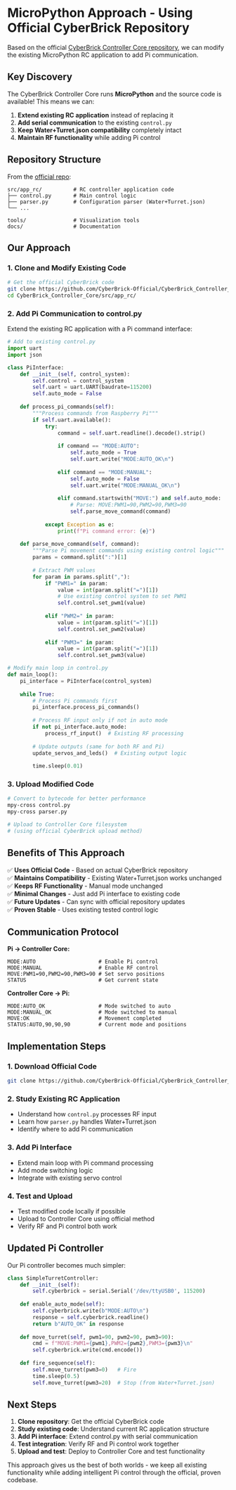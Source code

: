 # MicroPython Approach - Using Official CyberBrick Repository

Based on the official [CyberBrick Controller Core repository](https://github.com/CyberBrick-Official/CyberBrick_Controller_Core), we can modify the existing MicroPython RC application to add Pi communication.

## Key Discovery

The CyberBrick Controller Core runs **MicroPython** and the source code is available! This means we can:

1. **Extend existing RC application** instead of replacing it
2. **Add serial communication** to the existing `control.py` 
3. **Keep Water+Turret.json compatibility** completely intact
4. **Maintain RF functionality** while adding Pi control

## Repository Structure

From the [official repo](https://github.com/CyberBrick-Official/CyberBrick_Controller_Core):

```
src/app_rc/          # RC controller application code
├── control.py       # Main control logic  
├── parser.py        # Configuration parser (Water+Turret.json)
└── ...

tools/               # Visualization tools
docs/                # Documentation
```

## Our Approach

### 1. Clone and Modify Existing Code

```bash
# Get the official CyberBrick code
git clone https://github.com/CyberBrick-Official/CyberBrick_Controller_Core.git
cd CyberBrick_Controller_Core/src/app_rc/
```

### 2. Add Pi Communication to control.py

Extend the existing RC application with a Pi command interface:

```python
# Add to existing control.py
import uart
import json

class PiInterface:
    def __init__(self, control_system):
        self.control = control_system
        self.uart = uart.UART(baudrate=115200)
        self.auto_mode = False
        
    def process_pi_commands(self):
        """Process commands from Raspberry Pi"""
        if self.uart.available():
            try:
                command = self.uart.readline().decode().strip()
                
                if command == "MODE:AUTO":
                    self.auto_mode = True
                    self.uart.write("MODE:AUTO_OK\n")
                    
                elif command == "MODE:MANUAL":
                    self.auto_mode = False
                    self.uart.write("MODE:MANUAL_OK\n")
                    
                elif command.startswith("MOVE:") and self.auto_mode:
                    # Parse: MOVE:PWM1=90,PWM2=90,PWM3=90
                    self.parse_move_command(command)
                    
            except Exception as e:
                print(f"Pi command error: {e}")
                
    def parse_move_command(self, command):
        """Parse Pi movement commands using existing control logic"""
        params = command.split(":")[1]
        
        # Extract PWM values
        for param in params.split(","):
            if "PWM1=" in param:
                value = int(param.split("=")[1])
                # Use existing control system to set PWM1
                self.control.set_pwm1(value)
                
            elif "PWM2=" in param:
                value = int(param.split("=")[1])
                self.control.set_pwm2(value)
                
            elif "PWM3=" in param:
                value = int(param.split("=")[1])
                self.control.set_pwm3(value)

# Modify main loop in control.py
def main_loop():
    pi_interface = PiInterface(control_system)
    
    while True:
        # Process Pi commands first
        pi_interface.process_pi_commands()
        
        # Process RF input only if not in auto mode
        if not pi_interface.auto_mode:
            process_rf_input()  # Existing RF processing
            
        # Update outputs (same for both RF and Pi)
        update_servos_and_leds()  # Existing output logic
        
        time.sleep(0.01)
```

### 3. Upload Modified Code

```bash
# Convert to bytecode for better performance
mpy-cross control.py
mpy-cross parser.py

# Upload to Controller Core filesystem
# (using official CyberBrick upload method)
```

## Benefits of This Approach

✅ **Uses Official Code** - Based on actual CyberBrick repository  
✅ **Maintains Compatibility** - Existing Water+Turret.json works unchanged  
✅ **Keeps RF Functionality** - Manual mode unchanged  
✅ **Minimal Changes** - Just add Pi interface to existing code  
✅ **Future Updates** - Can sync with official repository updates  
✅ **Proven Stable** - Uses existing tested control logic

## Communication Protocol

**Pi → Controller Core:**
```
MODE:AUTO                    # Enable Pi control
MODE:MANUAL                  # Enable RF control  
MOVE:PWM1=90,PWM2=90,PWM3=90 # Set servo positions
STATUS                       # Get current state
```

**Controller Core → Pi:**
```
MODE:AUTO_OK                 # Mode switched to auto
MODE:MANUAL_OK               # Mode switched to manual
MOVE:OK                      # Movement completed
STATUS:AUTO,90,90,90         # Current mode and positions
```

## Implementation Steps

### 1. Download Official Code
```bash
git clone https://github.com/CyberBrick-Official/CyberBrick_Controller_Core.git
```

### 2. Study Existing RC Application
- Understand how `control.py` processes RF input
- Learn how `parser.py` handles Water+Turret.json
- Identify where to add Pi communication

### 3. Add Pi Interface
- Extend main loop with Pi command processing
- Add mode switching logic
- Integrate with existing servo control

### 4. Test and Upload
- Test modified code locally if possible
- Upload to Controller Core using official method
- Verify RF and Pi control both work

## Updated Pi Controller

Our Pi controller becomes much simpler:

```python
class SimpleTurretController:
    def __init__(self):
        self.cyberbrick = serial.Serial('/dev/ttyUSB0', 115200)
        
    def enable_auto_mode(self):
        self.cyberbrick.write(b"MODE:AUTO\n")
        response = self.cyberbrick.readline()
        return b"AUTO_OK" in response
        
    def move_turret(self, pwm1=90, pwm2=90, pwm3=90):
        cmd = f"MOVE:PWM1={pwm1},PWM2={pwm2},PWM3={pwm3}\n"
        self.cyberbrick.write(cmd.encode())
        
    def fire_sequence(self):
        self.move_turret(pwm3=0)   # Fire
        time.sleep(0.5)
        self.move_turret(pwm3=20)  # Stop (from Water+Turret.json)
```

## Next Steps

1. **Clone repository**: Get the official CyberBrick code
2. **Study existing code**: Understand current RC application structure  
3. **Add Pi interface**: Extend control.py with serial communication
4. **Test integration**: Verify RF and Pi control work together
5. **Upload and test**: Deploy to Controller Core and test functionality

This approach gives us the best of both worlds - we keep all existing functionality while adding intelligent Pi control through the official, proven codebase. 